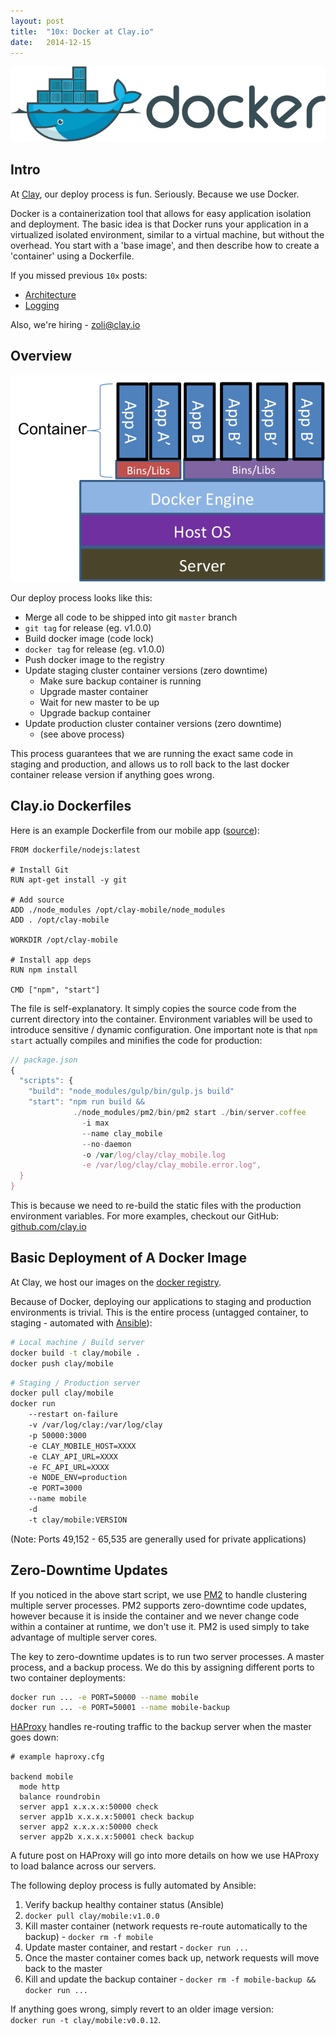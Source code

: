 ```yaml
---
layout: post
title:  "10x: Docker at Clay.io"
date:   2014-12-15
---
```



![docker logo](/assets/images/docker_logo.png)

## Intro

At [Clay](http://clay.io/), our deploy process is fun. Seriously. Because we use Docker.

Docker is a containerization tool that allows for easy application isolation and deployment.
The basic idea is that Docker runs your application in a virtualized isolated environment,
similar to a virtual machine, but without the overhead. You start with a 'base image',
and then describe how to create a 'container' using a Dockerfile.

If you missed previous `10x` posts:

  - [Architecture](http://zolmeister.com/2014/10/10x-architecture-at-clay-io.html)
  - [Logging](http://zolmeister.com/2014/10/10x-logging-at-clay-io.html)

Also, we're hiring - [zoli@clay.io](mailto:zoli@clay.io)

## Overview

![docker diagram](/assets/images/docker-diagram.png)

Our deploy process looks like this:

  - Merge all code to be shipped into git `master` branch
  - `git tag` for release (eg. v1.0.0)
  - Build docker image (code lock)
  - `docker tag` for release (eg. v1.0.0)
  - Push docker image to the registry
  - Update staging cluster container versions (zero downtime)
    - Make sure backup container is running
    - Upgrade master container
    - Wait for new master to be up
    - Upgrade backup container
  - Update production cluster container versions (zero downtime)
    - (see above process)

This process guarantees that we are running the exact same code in staging and production,
and allows us to roll back to the last docker container release version if anything goes wrong.

## Clay.io Dockerfiles

Here is an example Dockerfile from our mobile app ([source](https://github.com/claydotio/clay-mobile/blob/master/Dockerfile)):

```docker
FROM dockerfile/nodejs:latest

# Install Git
RUN apt-get install -y git

# Add source
ADD ./node_modules /opt/clay-mobile/node_modules
ADD . /opt/clay-mobile

WORKDIR /opt/clay-mobile

# Install app deps
RUN npm install

CMD ["npm", "start"]
```

The file is self-explanatory. It simply copies the source code from the current directory into the container.
Environment variables will be used to introduce sensitive / dynamic configuration.
One important note is that `npm start` actually compiles and minifies the code for production:

```js
// package.json
{
  "scripts": {
    "build": "node_modules/gulp/bin/gulp.js build"
    "start": "npm run build &&
              ./node_modules/pm2/bin/pm2 start ./bin/server.coffee
                -i max
                --name clay_mobile
                --no-daemon
                -o /var/log/clay/clay_mobile.log
                -e /var/log/clay/clay_mobile.error.log",
  }
}
```

This is because we need to re-build the static files with the production environment variables.
For more examples, checkout our GitHub: [github.com/clay.io](https://github.com/claydotio)

## Basic Deployment of A Docker Image

At Clay, we host our images on the [docker registry](https://registry.hub.docker.com/repos/clay/).

Because of Docker, deploying our applications to staging and production environments is trivial.
This is the entire process (untagged container, to staging - automated with [Ansible](http://www.ansible.com/home)):

```bash
# Local machine / Build server
docker build -t clay/mobile .
docker push clay/mobile
```

```bash
# Staging / Production server
docker pull clay/mobile
docker run
    --restart on-failure
    -v /var/log/clay:/var/log/clay
    -p 50000:3000
    -e CLAY_MOBILE_HOST=XXXX
    -e CLAY_API_URL=XXXX
    -e FC_API_URL=XXXX
    -e NODE_ENV=production
    -e PORT=3000
    --name mobile
    -d
    -t clay/mobile:VERSION
```

(Note: Ports 49,152 - 65,535 are generally used for private applications)

## Zero-Downtime Updates

If you noticed in the above start script, we use [PM2](https://github.com/Unitech/pm2) to handle clustering multiple server processes.
PM2 supports zero-downtime code updates, however because it is inside the container and we never change code within a container at runtime, we don't use it.
PM2 is used simply to take advantage of multiple server cores.

The key to zero-downtime updates is to run two server processes. A master process, and a backup process.
We do this by assigning different ports to two container deployments:

```bash
docker run ... -e PORT=50000 --name mobile
docker run ... -e PORT=50001 --name mobile-backup
```

[HAProxy](http://www.haproxy.org/) handles re-routing traffic to the backup server when the master goes down:

```
# example haproxy.cfg

backend mobile
  mode http
  balance roundrobin
  server app1 x.x.x.x:50000 check
  server app1b x.x.x.x:50001 check backup
  server app2 x.x.x.x:50000 check
  server app2b x.x.x.x:50001 check backup
```

A future post on HAProxy will go into more details on how we use HAProxy to load balance across our servers.

The following deploy process is fully automated by Ansible:

  1. Verify backup healthy container status (Ansible)
  1. `docker pull clay/mobile:v1.0.0`
  1. Kill master container (network requests re-route automatically to the backup)
    - `docker rm -f mobile`
  1. Update master container, and restart
    - `docker run ...`
  1. Once the master container comes back up, network requests will move back to the master
  1. Kill and update the backup container
    - `docker rm -f mobile-backup && docker run ...`

If anything goes wrong, simply revert to an older image version:  
`docker run -t clay/mobile:v0.0.12`.
